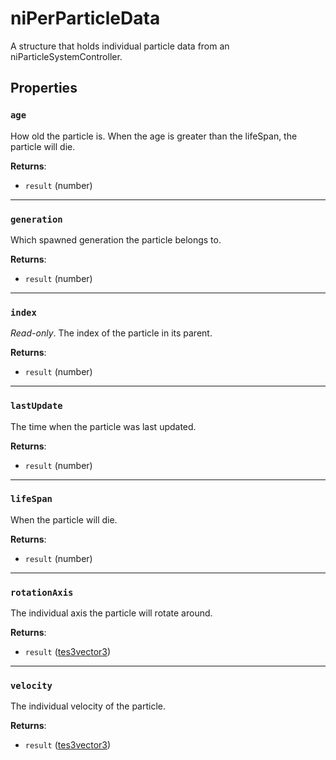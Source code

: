 # niPerParticleData
<div class="search_terms" style="display: none">niperparticledata, perparticledata</div>

<!---
	This file is autogenerated. Do not edit this file manually. Your changes will be ignored.
	More information: https://github.com/MWSE/MWSE/tree/master/docs
-->

A structure that holds individual particle data from an niParticleSystemController.

## Properties

### `age`
<div class="search_terms" style="display: none">age</div>

How old the particle is. When the age is greater than the lifeSpan, the particle will die.

**Returns**:

* `result` (number)

***

### `generation`
<div class="search_terms" style="display: none">generation</div>

Which spawned generation the particle belongs to.

**Returns**:

* `result` (number)

***

### `index`
<div class="search_terms" style="display: none">index</div>

*Read-only*. The index of the particle in its parent.

**Returns**:

* `result` (number)

***

### `lastUpdate`
<div class="search_terms" style="display: none">lastupdate</div>

The time when the particle was last updated.

**Returns**:

* `result` (number)

***

### `lifeSpan`
<div class="search_terms" style="display: none">lifespan</div>

When the particle will die.

**Returns**:

* `result` (number)

***

### `rotationAxis`
<div class="search_terms" style="display: none">rotationaxis</div>

The individual axis the particle will rotate around.

**Returns**:

* `result` ([tes3vector3](../types/tes3vector3.md))

***

### `velocity`
<div class="search_terms" style="display: none">velocity</div>

The individual velocity of the particle.

**Returns**:

* `result` ([tes3vector3](../types/tes3vector3.md))

